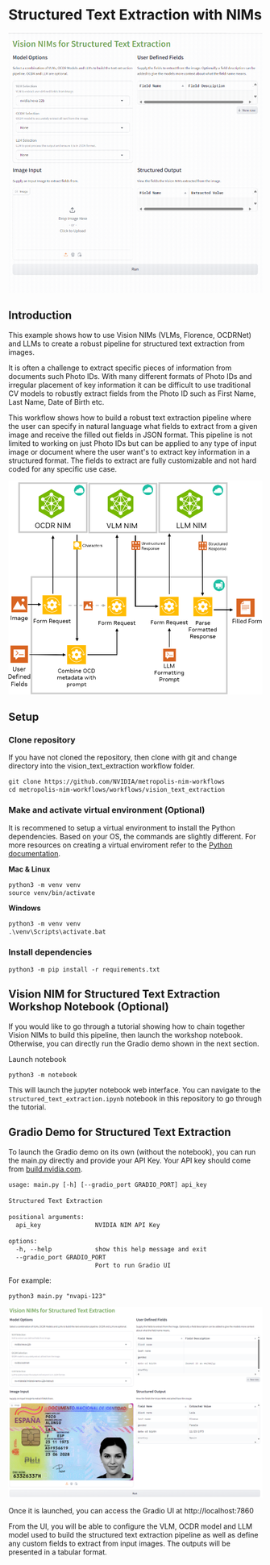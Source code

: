 # Structured Text Extraction with NIMs

![Structured Text Extraction](readme_assets/text_extraction.gif)

## Introduction

This example shows how to use Vision NIMs (VLMs, Florence, OCDRNet) and LLMs to create a robust pipeline for structured text extraction from images. 

It is often a challenge to extract specific pieces of information from documents such Photo IDs. With many different formats of Photo IDs and irregular placement of key information it can be difficult to use traditional CV models to robustly extract fields from the Photo ID such as First Name, Last Name, Date of Birth etc.

This workflow shows how to build a robust text extraction pipeline where the user can specify in natural language what fields to extract from a given image and receive the filled out fields in JSON format. This pipeline is not limited to working on just Photo IDs but can be applied to any type of input image or document where the user want's to extract key information in a structured format. The fields to extract are fully customizable and not hard coded for any specific use case.

![Structured Text Extraction Diagram](readme_assets/text_extract_pipeline.png)

## Setup 

### Clone repository

If you have not cloned the repository, then clone with git and change directory into the vision_text_extraction workflow folder. 

```
git clone https://github.com/NVIDIA/metropolis-nim-workflows
cd metropolis-nim-workflows/workflows/vision_text_extraction
```

### Make and activate virtual environment (Optional)

It is recommened to setup a virtual environment to install the Python dependencies. Based on your OS, the commands are slightly different. For more resources on creating a virtual enviroment refer to the [Python documentation](https://docs.python.org/3/tutorial/venv.html). 

**Mac & Linux**
```
python3 -m venv venv 
source venv/bin/activate
```

**Windows**
```
python3 -m venv venv 
.\venv\Scripts\activate.bat
```


### Install dependencies

```
python3 -m pip install -r requirements.txt
```

## Vision NIM for Structured Text Extraction Workshop Notebook (Optional) 

If you would like to go through a tutorial showing how to chain together Vision NIMs to build this pipeline, then launch the workshop notebook. Otherwise, you can directly run the Gradio demo shown in the next section. 

Launch notebook
```
python3 -m notebook 
```

This will launch the jupyter notebook web interface. You can navigate to the ```structured_text_extraction.ipynb``` notebook in this repository to go through the tutorial. 


## Gradio Demo for Structured Text Extraction
To launch the Gradio demo on its own (without the notebook), you can run the main.py directly and provide your API Key. Your API key should come from [build.nvidia.com](http://build.nvidia.com).
```
usage: main.py [-h] [--gradio_port GRADIO_PORT] api_key

Structured Text Extraction

positional arguments:
  api_key               NVIDIA NIM API Key

options:
  -h, --help            show this help message and exit
  --gradio_port GRADIO_PORT
                        Port to run Gradio UI
```

For example:

```
python3 main.py "nvapi-123"
```

![Structured Text Extraction Example](readme_assets/gradio_demo_still.png)

Once it is launched, you can access the Gradio UI at http://localhost:7860

From the UI, you will be able to configure the VLM, OCDR model and LLM model used to build the structured text extraction pipeline as well as define any custom fields to extract from input images. The outputs will be presented in a tabular format. 